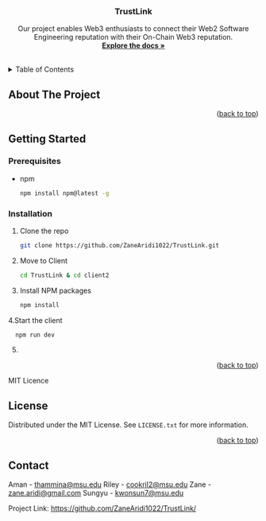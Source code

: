 <!-- Improved compatibility of back to top link: See: https://github.com/othneildrew/Best-README-Template/pull/73 -->
<a name="readme-top"></a>
<!--
*** Thanks for checking out the Best-README-Template. If you have a suggestion
*** that would make this better, please fork the repo and create a pull request
*** or simply open an issue with the tag "enhancement".
*** Don't forget to give the project a star!
*** Thanks again! Now go create something AMAZING! :D
-->

<!-- PROJECT SHIELDS -->
<!--
*** I'm using markdown "reference style" links for readability.
*** Reference links are enclosed in brackets [ ] instead of parentheses ( ).
*** See the bottom of this document for the declaration of the reference variables
*** for contributors-url, forks-url, etc. This is an optional, concise syntax you may use.
*** https://www.markdownguide.org/basic-syntax/#reference-style-links


<!-- PROJECT LOGO -->
<br />
<div align="center">


<h3 align="center">TrustLink</h3>

  <p align="center">
    Our project enables Web3 enthusiasts to connect their Web2 Software Engineering reputation with their On-Chain Web3 reputation. 
    <br />
    <a href="https://github.com/zanearidi1022/TrustLink"><strong>Explore the docs »</strong></a>
    <br />
    <br />
  </p>
</div>


<!-- TABLE OF CONTENTS -->
<details>
  <summary>Table of Contents</summary>
  <ol>
    <li>
      <a href="#about-the-project">About The Project</a>
      <ul>
        <li><a href="#built-with">Built With</a></li>
      </ul>
    </li>
    <li>
      <a href="#getting-started">Getting Started</a>
      <ul>
        <li><a href="#prerequisites">Prerequisites</a></li>
        <li><a href="#installation">Installation</a></li>
      </ul>
    </li>
    <li><a href="#usage">Usage</a></li>
    <li><a href="#roadmap">Roadmap</a></li>
    <li><a href="#contributing">Contributing</a></li>
    <li><a href="#license">License</a></li>
    <li><a href="#contact">Contact</a></li>
    <li><a href="#acknowledgments">Acknowledgments</a></li>
  </ol>
</details>



<!-- ABOUT THE PROJECT -->
## About The Project


<p align="right">(<a href="#readme-top">back to top</a>)</p>


<!-- GETTING STARTED -->
## Getting Started


### Prerequisites
* npm
  ```sh
  npm install npm@latest -g
  ```

### Installation

1. Clone the repo
   ```sh
   git clone https://github.com/ZaneAridi1022/TrustLink.git
   ```
2. Move to Client
   ```sh
   cd TrustLink & cd client2
   ```
3. Install NPM packages
   ```sh
   npm install
   ```
4.Start the client
 ```sh
   npm run dev
   ```
5. 
<p align="right">(<a href="#readme-top">back to top</a>)</p>




MIT Licence


<!-- LICENSE -->
## License

Distributed under the MIT License. See `LICENSE.txt` for more information.

<p align="right">(<a href="#readme-top">back to top</a>)</p>


<!-- CONTACT -->
## Contact

Aman - thammina@msu.edu
Riley - cookril2@msu.edu
Zane - zane.aridi@gmail.com
Sungyu - kwonsun7@msu.edu


Project Link: https://github.com/ZaneAridi1022/TrustLink/

